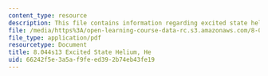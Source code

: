 ```yaml
---
content_type: resource
description: This file contains information regarding excited state helium.
file: /media/https%3A/open-learning-course-data-rc.s3.amazonaws.com/8-044-statistical-physics-i-spring-2013/66242f5e3a5af9feed392b74eb43fe19_MIT8_044S13_ExctStatHe.pdf
file_type: application/pdf
resourcetype: Document
title: 8.044s13 Excited State Helium, He
uid: 66242f5e-3a5a-f9fe-ed39-2b74eb43fe19
---
```

